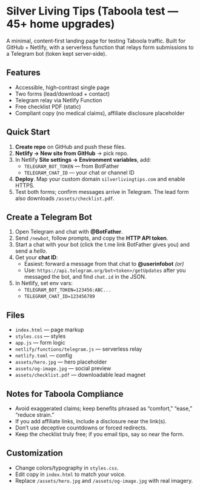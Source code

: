 # Silver Living Tips (Taboola test — 45+ home upgrades)

A minimal, content‑first landing page for testing Taboola traffic. Built for GitHub + Netlify, with a serverless function that relays form submissions to a Telegram bot (token kept server‑side).

## Features
- Accessible, high‑contrast single page
- Two forms (lead/download + contact)
- Telegram relay via Netlify Function
- Free checklist PDF (static)
- Compliant copy (no medical claims), affiliate disclosure placeholder

## Quick Start
1. **Create repo** on GitHub and push these files.
2. **Netlify → New site from GitHub** → pick repo.
3. In Netlify **Site settings → Environment variables**, add:
   - `TELEGRAM_BOT_TOKEN` — from BotFather
   - `TELEGRAM_CHAT_ID` — your chat or channel ID
4. **Deploy**. Map your custom domain `silverlivingtips.com` and enable HTTPS.
5. Test both forms; confirm messages arrive in Telegram. The lead form also downloads `/assets/checklist.pdf`.

## Create a Telegram Bot
1. Open Telegram and chat with **@BotFather**.
2. Send `/newbot`, follow prompts, and copy the **HTTP API token**.
3. Start a chat with your bot (click the t.me link BotFather gives you) and send a *hello*.
4. Get your **chat ID**:
   - Easiest: forward a message from that chat to **@userinfobot** *(or)*
   - Use: `https://api.telegram.org/bot<token>/getUpdates` after you messaged the bot, and find `chat.id` in the JSON.
5. In Netlify, set env vars:
   - `TELEGRAM_BOT_TOKEN=123456:ABC...`
   - `TELEGRAM_CHAT_ID=123456789`

## Files
- `index.html` — page markup
- `styles.css` — styles
- `app.js` — form logic
- `netlify/functions/telegram.js` — serverless relay
- `netlify.toml` — config
- `assets/hero.jpg` — hero placeholder
- `assets/og-image.jpg` — social preview
- `assets/checklist.pdf` — downloadable lead magnet

## Notes for Taboola Compliance
- Avoid exaggerated claims; keep benefits phrased as “comfort,” “ease,” “reduce strain.”
- If you add affiliate links, include a disclosure near the link(s).
- Don’t use deceptive countdowns or forced redirects.
- Keep the checklist truly free; if you email tips, say so near the form.

## Customization
- Change colors/typography in `styles.css`.
- Edit copy in `index.html` to match your voice.
- Replace `/assets/hero.jpg` and `/assets/og-image.jpg` with real imagery.
